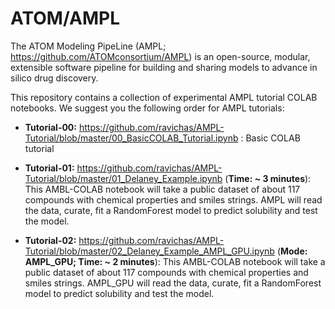 # ATOM/AMPL

The ATOM Modeling PipeLine (AMPL; https://github.com/ATOMconsortium/AMPL) is an open-source, modular, extensible software pipeline for building and sharing models to advance in silico drug discovery.

This repository contains a collection of experimental AMPL tutorial COLAB notebooks. We suggest you the following order for AMPL tutorials:

* **Tutorial-00:** https://github.com/ravichas/AMPL-Tutorial/blob/master/00_BasicCOLAB_Tutorial.ipynb : Basic COLAB tutorial

* **Tutorial-01:** https://github.com/ravichas/AMPL-Tutorial/blob/master/01_Delaney_Example.ipynb (**Time: ~ 3 minutes**): This AMBL-COLAB notebook will take a public dataset of about 117 compounds with chemical properties and smiles strings. AMPL will read the data, curate, fit a RandomForest model to predict solubility and test the model. 

* **Tutorial-02:** https://github.com/ravichas/AMPL-Tutorial/blob/master/02_Delaney_Example_AMPL_GPU.ipynb (**Mode: AMPL_GPU; Time: ~ 2 minutes**): This AMBL-COLAB notebook will take a public dataset of about 117 compounds with chemical properties and smiles strings. AMPL_GPU will read the data, curate, fit a RandomForest model to predict solubility and test the model. 


